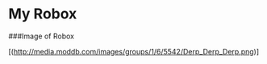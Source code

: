 My Robox
=======

###Image of Robox

[(http://media.moddb.com/images/groups/1/6/5542/Derp_Derp_Derp.png)]
